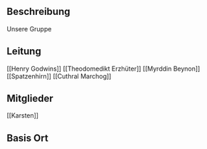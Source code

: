 ## Beschreibung
Unsere Gruppe 

## Leitung
[[Henry Godwins]]
[[Theodomedikt Erzhüter]]
[[Myrddin Beynon]]
[[Spatzenhirn]]
[[Cuthral Marchog]]

## Mitglieder
[[Karsten]]

## Basis Ort
